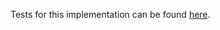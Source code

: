 Tests for this implementation can be found [here](https://github.com/0xjac/ERC777/tree/master/test).
